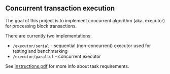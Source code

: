 ## Concurrent transaction execution

The goal of this project is to implement concurrent algorithm (aka. executor) for processing block transactions.

There are currently two implementations:
- `/executor/serial` - sequential (non-concurrent) executor used for testing and benchmarking
- `/executor/parallel` - concurrent executor

See [instructions.pdf](./instructions.pdf) for more info about task requirements.
